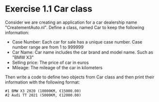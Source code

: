 # Exercise 1.1 Car class

Consider we are creating an application for a car dealership name "CreatementAuto.nl".
Define a class, named Car to keep the following information:

- Case Number: Each car for sale has a unique case number. Case number range are from 1 to 999999
- Car Name: Car name includes the car brand and model name. Such as "BMW X3"
- Selling price: The price of car in euros
- Mileage: The mileage of the car in kilometers

Then write a code to define two objects from Car class and then print their information with the following format:

```console
#1 BMW X3 2020 (10000KM, €15000.00)
#2 Audi TT 2021 (5000KM, €12000.00)
```